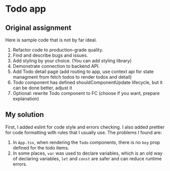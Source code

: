 # Todo app

## **Original assignment**

Here is sample code that is not by far ideal.

1. Refactor code to production-grade quality.
2. Find and describe bugs and issues.
3. Add styling by your choice. (You can add styling library)
4. Demonstrate connection to backend API.
5. Add Todo detail page (add routing to app, use context api for state managment from fetch todos to render todos and detail)
6. Todo component has defined shouldComponentUpdate lifecycle, but it can be done better, adjust it
7. Optional: rewrite Todo component to FC (choose if you want, prepare explanation)

## **My solution**

First, I added eslint for code style and errors checking. I also added prettier for code formatting with rules that I usually use. The problems I found are:

1. In `App.tsx`, when rendering the `Todo` components, there is no `key` prop defined for the todo items.
2. In some places, `var` was used to declare variables, which is an old way of declaring variables, `let` and `const` are safer and can reduce runtime errors.
